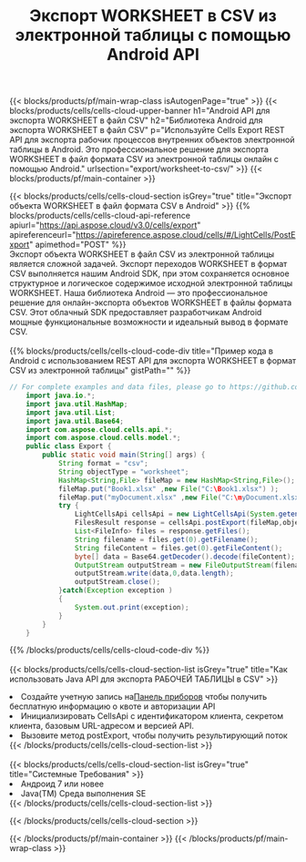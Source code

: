 ﻿---
title:  Экспорт WORKSHEET в CSV из электронной таблицы с помощью Android API
description:  Aspose.Cells Cloud REST API поддерживает экспорт {0} в файлы формата {1} с использованием {2}.
url: /ru/android/export/worksheet-to-csv/
---
{{< blocks/products/pf/main-wrap-class isAutogenPage="true" >}}
{{< blocks/products/cells/cells-cloud-upper-banner h1="Android API для экспорта WORKSHEET в файл CSV" h2="Библиотека Android для экспорта WORKSHEET в файл CSV" p="Используйте Cells Export REST API для экспорта рабочих процессов внутренних объектов электронной таблицы в Android. Это профессиональное решение для экспорта WORKSHEET в файл формата CSV из электронной таблицы онлайн с помощью Android." urlsection="export/worksheet-to-csv/" >}}
{{< blocks/products/pf/main-container >}}

{{< blocks/products/cells/cells-cloud-section isGrey="true" title="Экспорт объекта WORKSHEET в файл формата CSV в Android" >}}
{{% blocks/products/cells/cells-cloud-api-reference apiurl="https://api.aspose.cloud/v3.0/cells/export" apireferenceurl="https://apireference.aspose.cloud/cells/#/LightCells/PostExport" apimethod="POST" %}}
<br/>
Экспорт объекта WORKSHEET в файл CSV из электронной таблицы является сложной задачей. Экспорт переходов WORKSHEET в формат CSV выполняется нашим Android SDK, при этом сохраняется основное структурное и логическое содержимое исходной электронной таблицы WORKSHEET. Наша библиотека Android — это профессиональное решение для онлайн-экспорта объектов WORKSHEET в файлы формата CSV. Этот облачный SDK предоставляет разработчикам Android мощные функциональные возможности и идеальный вывод в формате CSV.
<br/>
<br/>
{{% blocks/products/cells/cells-cloud-code-div title="Пример кода в Android с использованием REST API для экспорта WORKSHEET в формат CSV из электронной таблицы" gistPath="" %}}
  
```java
// For complete examples and data files, please go to https://github.com/aspose-cells-cloud/aspose-cells-cloud-android/
    import java.io.*;
    import java.util.HashMap;
    import java.util.List;
    import java.util.Base64;
    import com.aspose.cloud.cells.api.*;
    import com.aspose.cloud.cells.model.*;
    public class Export {
        public static void main(String[] args) {
            String format = "csv";
            String objectType = "worksheet";
            HashMap<String,File> fileMap = new HashMap<String,File>();
            fileMap.put("Book1.xlsx" ,new File("C:\Book1.xlsx") );
            fileMap.put("myDocument.xlsx" ,new File("C:\myDocument.xlsx") );
            try {
                LightCellsApi cellsApi = new LightCellsApi(System.getenv("ProductClientId"), System.getenv("ProductClientSecret"),"v3.0","https://api.aspose.cloud");
                FilesResult response = cellsApi.postExport(fileMap,objectType, format,null);            
                List<FileInfo> files = response.getFiles();
                String filename = files.get(0).getFilename();
                String fileContent = files.get(0).getFileContent();
                byte[] data = Base64.getDecoder().decode(fileContent);
                OutputStream outputStream = new FileOutputStream(filename);
                outputStream.write(data,0,data.length);
                outputStream.close();
            }catch(Exception exception )
            {
                System.out.print(exception);
            }
        }
    }
```
   
{{% /blocks/products/cells/cells-cloud-code-div %}}
<br/>
<br/>
{{< blocks/products/cells/cells-cloud-section-list isGrey="true" title="Как использовать Java API для экспорта РАБОЧЕЙ ТАБЛИЦЫ в CSV" >}}
<li> Создайте учетную запись на<a href="https://dashboard.aspose.cloud/">Панель приборов</a> чтобы получить бесплатную информацию о квоте и авторизации API</li>
<li>Инициализировать CellsApi с идентификатором клиента, секретом клиента, базовым URL-адресом и версией API.</li>
<li>Вызовите метод postExport, чтобы получить результирующий поток</li>
{{< /blocks/products/cells/cells-cloud-section-list >}}
<br/>
<br/>
{{< blocks/products/cells/cells-cloud-section-list isGrey="true" title="Системные Требования" >}}
<li>Андроид 7 или новее</li>
<li>Java(TM) Среда выполнения SE</li>
{{< /blocks/products/cells/cells-cloud-section-list >}}

{{< /blocks/products/cells/cells-cloud-section >}}

{{< /blocks/products/pf/main-container >}}
{{< /blocks/products/pf/main-wrap-class >}}
